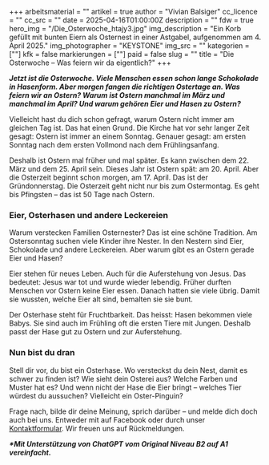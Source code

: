 +++
arbeitsmaterial = ""
artikel = true
author = "Vivian Balsiger"
cc_licence = ""
cc_src = ""
date = 2025-04-16T01:00:00Z
description = ""
fdw = true
hero_img = "/Die_Osterwoche_htajy3.jpg"
img_description = "Ein Korb gefüllt mit bunten Eiern als Osternest in einer Astgabel, aufgenommen am 4. April 2025."
img_photographer = "KEYSTONE"
img_src = ""
kategorien = [""]
kfk = false
markierungen = [""]
paid = false
slug = ""
title = "Die Osterwoche – Was feiern wir da eigentlich?"
+++

**_Jetzt ist die Osterwoche. Viele Menschen essen schon lange Schokolade in Hasenform. Aber morgen fangen die richtigen Ostertage an. Was feiern wir an Ostern? Warum ist Ostern manchmal im März und manchmal im April? Und warum gehören Eier und Hasen zu Ostern?_**

Vielleicht hast du dich schon gefragt, warum Ostern nicht immer am gleichen Tag ist. Das hat einen Grund. Die Kirche hat vor sehr langer Zeit gesagt: Ostern ist immer an einem Sonntag. Genauer gesagt: am ersten Sonntag nach dem ersten Vollmond nach dem Frühlingsanfang.

Deshalb ist Ostern mal früher und mal später. Es kann zwischen dem 22. März und dem 25. April sein. Dieses Jahr ist Ostern spät: am 20. April. Aber die Osterzeit beginnt schon morgen, am 17. April. Das ist der Gründonnerstag. Die Osterzeit geht nicht nur bis zum Ostermontag. Es geht bis Pfingsten – das ist 50 Tage nach Ostern.

### Eier, Osterhasen und andere Leckereien

Warum verstecken Familien Osternester? Das ist eine schöne Tradition. Am Ostersonntag suchen viele Kinder ihre Nester. In den Nestern sind Eier, Schokolade und andere Leckereien. Aber warum gibt es an Ostern gerade Eier und Hasen?

Eier stehen für neues Leben. Auch für die Auferstehung von Jesus. Das bedeutet: Jesus war tot und wurde wieder lebendig. Früher durften Menschen vor Ostern keine Eier essen. Danach hatten sie viele übrig. Damit sie wussten, welche Eier alt sind, bemalten sie sie bunt.

Der Osterhase steht für Fruchtbarkeit. Das heisst: Hasen bekommen viele Babys. Sie sind auch im Frühling oft die ersten Tiere mit Jungen. Deshalb passt der Hase gut zu Ostern und zur Auferstehung.

### Nun bist du dran

Stell dir vor, du bist ein Osterhase. Wo versteckst du dein Nest, damit es schwer zu finden ist? Wie sieht dein Osterei aus? Welche Farben und Muster hat es? Und wenn nicht der Hase die Eier bringt – welches Tier würdest du aussuchen? Vielleicht ein Oster-Pinguin?

Frage nach, bilde dir deine Meinung, sprich darüber – und melde dich doch auch bei uns. Entweder mit auf Facebook oder durch unser [Kontaktformular](https://www.chinderzytig.ch/kontakt/). Wir freuen uns auf Rückmeldungen.

**_\*Mit Unterstützung von ChatGPT vom Original Niveau B2 auf A1 vereinfacht._**